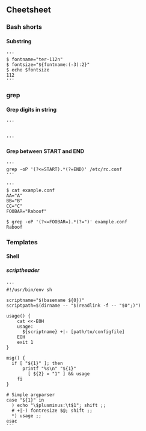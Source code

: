 ## Cheetsheet

### Bash shorts
#### Substring

    '''
    $ fontname="ter-112n"
    $ fontsize="${fontname:(-3):2}"
    $ echo $fontsize
    112
    '''

### grep
#### Grep digits in string

    '''
    

    '''
#### Grep between START and END

    '''
    grep -oP '(?<=START).*(?=END)' /etc/rc.conf
    '''

    '''
    $ cat example.conf
    AA="A"
    BB="B"
    CC="C"
    FOOBAR="Raboof"
    
    $ grep -oP '(?<=FOOBAR=).*(?=")' example.conf
    Raboof

### Templates
#### Shell
##### scriptheader
    '''
    #!/usr/bin/env sh

    scriptname="$(basename ${0})"
    scriptpath=$(dirname -- "$(readlink -f -- "$0";)")

    usage() {
        cat <<-EOH
        usage:
          ${scriptname} +|- [path/to/configfile]
        EOH
        exit 1
    }

    msg() {
      if [ "${1}" ]; then
          printf "%s\n" "${1}" 
            [ ${2} = "1" ] && usage
        fi
    }

    # Simple argparser
    case "${1}" in 
      ) echo "\$plusminus:\t$1"; shift ;;
      # +|-) fontresize $@; shift ;;
      *) usage ;;
    esac
    ```
